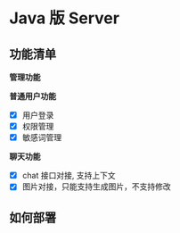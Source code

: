 # Java 版 Server

## 功能清单

**管理功能**

**普通用户功能**

- [x] 用户登录
- [x] 权限管理
- [x] 敏感词管理

**聊天功能**

- [x] chat 接口对接, 支持上下文
- [x] 图片对接，只能支持生成图片，不支持修改

## 如何部署
